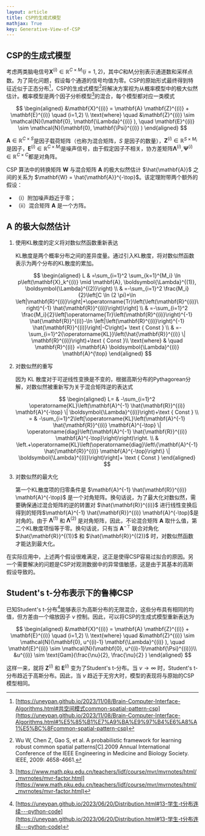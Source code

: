 ```yaml
---
layout: article
title: CSP的生成式模型
mathjax: True
key: Generative-View-of-CSP
---
```



## CSP的生成式模型

考虑两类脑电信号$\mathbf{X}^{(i)} \in \mathbb{R}^{C \times M_i}(i=1,2)$，其中$C$和$M_i$分别表示通道数和采样点数。为了简化问题，假设每个通道的信号均值为零。CSP的原始形式最终得到特征近似于正态分布[^csp]，CSP的生成式模型[^Wu]将解决方案视为从概率模型中的极大似然估计。概率模型是两个因子分析模型[^factor]的混合，每个模型都对应一类模式

[^csp]: [https://uneypan.github.io/2023/11/08/Brain-Computer-Interface-Algorithms.html#共空间模式common-spatial-pattern-csp](https://uneypan.github.io/2023/11/08/Brain-Computer-Interface-Algorithms.html#%E5%85%B1%E7%A9%BA%E9%97%B4%E6%A8%A1%E5%BC%8Fcommon-spatial-pattern-csp)

[^factor]: [https://www.math.pku.edu.cn/teachers/lidf/course/mvr/mvrnotes/html/_mvrnotes/mvr-factor.html](https://www.math.pku.edu.cn/teachers/lidf/course/mvr/mvrnotes/html/_mvrnotes/mvr-factor.html)

[^Wu]: Wu W, Chen Z, Gao S, et al. A probabilistic framework for learning robust common spatial patterns[C].2009 Annual International Conference of the IEEE Engineering in Medicine and Biology Society. IEEE, 2009: 4658-4661.

$$
\begin{aligned}
&\mathbf{X}^{(i)} = \mathbf{A} \mathbf{Z}^{(i)} + \mathbf{E}^{(i)} \quad (i=1,2) \\
\text{where} \quad &\mathbf{Z}^{(i)} \sim \mathcal{N}(\mathbf{0}, \mathbf{\Lambda}^{(i)} ), \quad \mathbf{E}^{(i)} \sim \mathcal{N}(\mathbf{0}, \mathbf{\Psi}^{(i)} )
\end{aligned}
$$

$\mathbf{A} \in \mathbb{R}^{C \times S}$是因子载荷矩阵（也称为混合矩阵，$S$ 是因子的数量），$\mathbf{Z}^{(i)} \in \mathbb{R}^{S \times M_i}$是因子，$\mathbf{E}^{(i)} \in \mathbb{R}^{C \times M_i}$是噪声信号，由于假定因子不相关，协方差矩阵$\mathbf{\Lambda}^{(i)},\mathbf{\Psi}^{(i)} \in \mathbb{R}^{C \times C}$都是对角阵。

CSP 算法中的转换矩阵 $\mathbf{W}$ 与混合矩阵 $\mathbf{A}$ 的极大似然估计 $\hat{\mathbf{A}}$ 之间的关系为  $\mathbf{W} = \hat{\mathbf{A}}^{-\top}$。该定理附带两个额外的假设：

- （i）附加噪声趋近于零；
- （ii）混合矩阵 $\mathbf{A}$ 是一个方阵。

## $\mathbf{A}$ 的极大似然估计

1. 使用KL散度的定义将对数似然函数重新表达

    KL散度是两个概率分布之间的差异度量。通过引入KL散度，将对数似然函数表示为两个分布的KL散度的累加。  

    $$
    \begin{aligned}
    L & =\sum_{i=1}^2 \sum_{k=1}^{M_i} \ln p\left(\mathbf{X}_k^{(i)} \mid \mathbf{A}, \boldsymbol{\Lambda}^{(1)}, \boldsymbol{\Lambda}^{(2)}\right) \\
    & =-\sum_{i=1}^2 \frac{M_i}{2}\left[C \ln (2 \pi)+\ln \left|\mathbf{R}^{(i)}\right|+\operatorname{Tr}\left(\left(\mathbf{R}^{(i)}\right)^{-1} \hat{\mathbf{R}}^{(i)}\right)\right] \\
    & =-\sum_{i=1}^2 \frac{M_i}{2}\left[\operatorname{Tr}\left(\mathbf{R}^{(i)}\right)^{-1} \hat{\mathbf{R}}^{(i)}-\ln \left|\left(\mathbf{R}^{(i)}\right)^{-1} \hat{\mathbf{R}}^{(i)}\right|-C\right]+ \text { Const } \\
    & =-\sum_{i=1}^2{\operatorname{KL}}\left(\hat{\mathbf{R}}^{(i)} \| \mathbf{R}^{(i)}\right)+\text { Const }\\
    \text{where} & \quad \mathbf{R}^{(i)} =\mathbf{A} \boldsymbol{\Lambda}^{(i)} \mathbf{A}^{\top}
    \end{aligned}
    $$
    
2. 对数似然的重写

    因为 KL 散度对于可逆线性变换是不变的，根据高斯分布的Pythagorean分解，对数似然被重新写为关于混合矩阵逆的表达式  

    $$
    \begin{aligned}
    L= & -\sum_{i=1}^2 \operatorname{KL}\left(\mathbf{A}^{-1} \hat{\mathbf{R}}^{(i)} \mathbf{A}^{-\top} \| \boldsymbol{\Lambda}^{(i)}\right)+\text { Const } \\
    = & -\sum_{i=1}^2\left[\operatorname{KL}\left(\mathbf{A}^{-1} \hat{\mathbf{R}}^{(i)} \mathbf{A}^{-\top} \| \operatorname{diag}\left(\mathbf{A}^{-1} \hat{\mathbf{R}}^{(i)} \mathbf{A}^{-\top}\right)\right)\right. \\
    & \left.+\operatorname{KL}\left(\operatorname{diag}\left\{\mathbf{A}^{-1} \hat{\mathbf{R}}^{(i)} \mathbf{A}^{-\top}\right\} \| \boldsymbol{\Lambda}^{(i)}\right)\right]+ \text { Const }
    \end{aligned}
    $$

3. 对数似然的最大化

    第一个KL散度项的归零条件是 $\mathbf{A}^{-1} \hat{\mathbf{R}}^{(i)} \mathbf{A}^{-\top}$ 是一个对角矩阵。换句话说，为了最大化对数似然，需要确保通过混合矩阵的逆的转置对 $\hat{\mathbf{R}}^{(i)}$ 进行线性变换后得到的矩阵$\mathbf{A}^{-1} \hat{\mathbf{R}}^{(i)} \mathbf{A}^{-\top}$是对角的。由于 $\boldsymbol{\Lambda}^{(1)}$ 和 $\boldsymbol{\Lambda}^{(2)}$ 是对角矩阵，因此，不论混合矩阵 $\mathbf{A}$ 取什么值，第二个KL散度项恒等于零。换句话说，只有当 $\mathbf{A}^{-\top}$ 联合对角化 $\hat{\mathbf{R}}^{(1)}$ 和 $\hat{\mathbf{R}}^{(2)}$ 时，对数似然函数才能达到最大化。


在实际应用中，上述两个假设很难满足，这正是使得CSP容易过拟合的原因。另一个需要解决的问题是CSP对观测数据中的异常值敏感，这是由于其基本的高斯假设导致的。



## Student's t-分布表示下的鲁棒CSP

已知Student's t-分布[^student-t]能够表示为高斯分布的无限混合，这些分布具有相同的均值，但方差由一个缩放因子 $\nu$ 控制。因此，可以将CSP的生成式模型重新表达为

[^student-t]: [https://uneypan.github.io/2023/06/20/Distribution.html#13-学生-t分布连续---python-code](https://uneypan.github.io/2023/06/20/Distribution.html#13-学生-t分布连续---python-code)

$$
\begin{aligned}
&\mathbf{X}^{(i)} = \mathbf{A} \mathbf{Z}^{(i)} + \mathbf{E}^{(i)} \quad (i=1,2) \\
\text{where} \quad &\mathbf{Z}^{(i)} \sim \mathcal{N}(\mathbf{0}, u^{(i)-1} \mathbf{\Lambda}^{(i)} ), \quad \mathbf{E}^{(i)} \sim \mathcal{N}(\mathbf{0}, u^{(i)-1}\mathbf{\Psi}^{(i)})\\
&u^{(i)} \sim \text{Gam}(\frac{\nu}{2}, \frac{\nu}{2} )
\end{aligned}
$$

这样一来，就将 $\mathbf{Z}^{(i)}$ 和 $\mathbf{E}^{(i)}$ 变为了Student's t-分布。当 $\nu \rightarrow \infty$ 时，Student's t-分布趋近于高斯分布。因此，当 $\nu$ 趋近于无穷大时，模型的表现将与原始的CSP模型相同。


